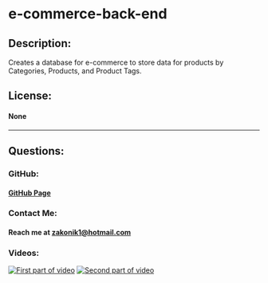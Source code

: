 # e-commerce-back-end

## Description: 
Creates a database for e-commerce to store data for products by Categories, Products, and Product Tags.

## License:
#### None

---

## Questions:

### GitHub: 
#### [GitHub Page](https://github.com/Zakonik13)

### Contact Me:
#### Reach me at zakonik1@hotmail.com

### Videos: 

[![First part of video](https://img.youtube.com/vi/u6xf1nzWpfs/0.jpg)](https://youtu.be/u6xf1nzWpfs)
[![Second part of video](https://img.youtube.com/vi/Fn9s5EPLHXA/0.jpg)](https://youtu.be/Fn9s5EPLHXA)

